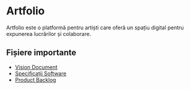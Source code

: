 # Artfolio

Artfolio este o platformă pentru artiști care oferă un spațiu digital pentru expunerea lucrărilor și colaborare.

## Fișiere importante
- [Vision Document](vision.md)
- [Specificații Software](specifications.md)
- [Product Backlog](product_backlog.md)
